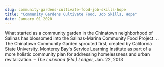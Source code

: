 ```yaml
---
slug: community-gardens-cultivate-food-job-skills-hope
title: "Community Gardens Cultivate Food, Job Skills, Hope"
date: January 01 2020
---
```


<p>What started as a community garden in the Chinatown neighborhood of Salinas has blossomed into the Salinas-Marina Community Food Project. . . The Chinatown Community Garden sprouted first, created by California State University, Monterey Bay's Service Learning Institute as part of a more holistic community plan for addressing homelessness and urban revitalization. – <em>The Lakeland (Fla.) Ledger,</em> Jan. 22, 2013
</p>
